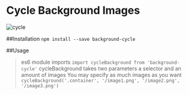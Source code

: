 # Cycle Background Images

![cycle](http://images.all-free-download.com/images/graphiclarge/abstract_logo_6822720.jpg)

##Installation 
`npm install --save background-cycle`

##Usage 
>es6 module imports `import cycleBackground from 'background-cycle'`
cycleBackground takes two parameters a selector and an amount of images
You may specify as much images as you want
```cycleBackground('.container', '/image1.png', '/image2.png', '/image3.png')``` 
